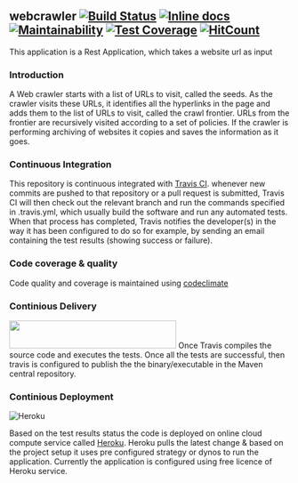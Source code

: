 ## webcrawler [![Build Status](https://travis-ci.org/narenkannan/webcrawler.svg?branch=master)](https://travis-ci.org/narenkannan/webcrawler) [![Inline docs](http://inch-ci.org/github/narenkannan/webcrawler.svg?branch=master&style=shields)](http://inch-ci.org/github/narenkannan/webcrawler) [![Maintainability](https://api.codeclimate.com/v1/badges/f17b5fa5101563862161/maintainability)](https://codeclimate.com/github/narenkannan/webcrawler/maintainability) [![Test Coverage](https://api.codeclimate.com/v1/badges/f17b5fa5101563862161/test_coverage)](https://codeclimate.com/github/narenkannan/webcrawler/test_coverage) [![HitCount](http://hits.dwyl.io/narenkannan/webcrawler.svg)](https://github.com/narenkannan/webcrawler)

This application is a Rest Application, which takes a website url as input

### Introduction

A Web crawler starts with a list of URLs to visit, called the seeds. As the crawler visits these URLs, it identifies all the hyperlinks in the page and adds them to the list of URLs to visit, called the crawl frontier. URLs from the frontier are recursively visited according to a set of policies. If the crawler is performing archiving of websites it copies and saves the information as it goes.

### Continuous Integration

This repository is continuous integrated with [Travis CI](https://travis-ci.org/narenkannan/webcrawler). whenever new commits are pushed to that repository or a pull request is submitted, Travis CI will then check out the relevant branch and run the commands specified in .travis.yml, which usually build the software and run any automated tests. When that process has completed, Travis notifies the developer(s) in the way it has been configured to do so for example, by sending an email containing the test results (showing success or failure).

### Code coverage & quality 

Code quality and coverage is maintained using [codeclimate](https://codeclimate.com/)

### Continious Delivery 
<img src="https://search.maven.org/ajaxsolr/images/centralRepository_logo.png" width="300" height="50">
Once Travis compiles the source code and executes the tests. Once all the tests are successful, then travis is configured to publish the the binary/executable in the Maven central repository.

### Continious Deployment 
![Heroku](https://images.iwantmyname.com/apps/images/logo-developer-heroku.png)

Based on the test results status the code is deployed on online cloud compute service called [Heroku](https://www.heroku.com/). Heroku pulls the latest change & based on the project setup it uses pre configured strategy or dynos to run the application. Currently the application is configured using free licence of Heroku service.






